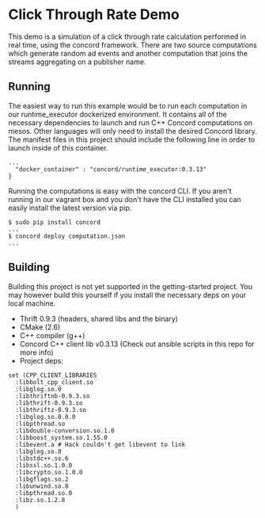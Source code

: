 # Click Through Rate Demo

This demo is a simulation of a click through rate calculation performed in
real time, using the concord framework. There are two source computations
which generate random ad events and another computation that joins the streams 
aggregating on a publisher name.

## Running

The easiest way to run this example would be to run each computation in
our runtime_executor dockerized environment. It contains all of the necessary
dependencies to launch and run C++ Concord computations on mesos. Other
languages will only need to install the desired Concord library. The manifest
files in this project should include the following line in order to launch
inside of this container.

```
...
  "docker_container" : "concord/runtime_executor:0.3.13"
}
```

Running the computations is easy with the concord CLI. If you aren't running
in our vagrant box and you don't have the CLI installed you can easily install
the latest version via pip.

```
$ sudo pip install concord
...
$ concord deploy computation.json
...
```

## Building

Building this project is not yet supported in the getting-started project. You may
however build this yourself if you install the necessary deps on your local machine.

- Thrift 0.9.3 (headers, shared libs and the binary)
- CMake (2.6)
- C++ compiler (g++)
- Concord C++ client lib v0.3.13 (Check out ansible scripts in this repo for more info)
- Project deps:

```
set (CPP_CLIENT_LIBRARIES
  :libbolt_cpp_client.so
  :libglog.so.0
  :libthriftnb-0.9.3.so
  :libthrift-0.9.3.so
  :libthriftz-0.9.3.so
  :libglog.so.0.0.0
  :libpthread.so
  :libdouble-conversion.so.1.0
  :libboost_system.so.1.55.0
  :libevent.a # Hack couldn't get libevent to link
  :libglog.so.0
  :libstdc++.so.6
  :libssl.so.1.0.0
  :libcrypto.so.1.0.0
  :libgflags.so.2
  :libunwind.so.8
  :libpthread.so.0
  :libz.so.1.2.8
  )
```
